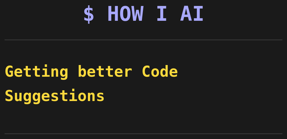 <style>
/* Terminal presentation theme */
body {
  background: #1a1a1a;
  color: #e5e5e5;
  font-family: 'Monaco', 'Menlo', 'Ubuntu Mono', monospace;
  font-size: 28px;
  line-height: 1.6;
  margin: 0;
  padding: 40px;
}

h1, h2, h3, h4, h5, h6 {
  color: #4ECDC4;
  font-weight: bold;
  margin: 60px 0 30px 0;
}

h1 {
  font-size: 64px;
  color: #A8A8FF;
  text-align: center;
  border-bottom: 3px solid #333;
  padding-bottom: 30px;
}

h2 {
  font-size: 48px;
  color: #FFD93D;
}

h3 {
  font-size: 40px;
  color: #FF8C42;
}

h4 {
  font-size: 36px;
  color: #6BCF7F;
}

p, li {
  font-size: 32px;
  margin: 20px 0;
}

ul, ol {
  margin: 30px 0;
  padding-left: 60px;
}

li {
  margin: 15px 0;
}

blockquote {
  background: #0a0a0a;
  border-left: 5px solid #FFD93D;
  padding: 30px;
  margin: 40px 0;
  font-style: italic;
  color: #FFD93D;
}

code {
  background: #0a0a0a;
  color: #6BCF7F;
  padding: 8px 16px;
  border-radius: 6px;
  font-family: 'Monaco', 'Menlo', 'Ubuntu Mono', monospace;
  font-size: 28px;
}

pre {
  background: #0a0a0a;
  border: 2px solid #333;
  border-radius: 8px;
  padding: 30px;
  overflow-x: auto;
  margin: 40px 0;
}

pre code {
  background: none;
  padding: 0;
  color: #e5e5e5;
}

.terminal-prompt {
  color: #A8A8FF;
  font-weight: bold;
}

.ai-response {
  color: #FF8C42;
  font-style: italic;
}

strong {
  color: #FFD93D;
  font-weight: bold;
}

em {
  color: #FF8C42;
  font-style: italic;
}

a {
  color: #4ECDC4;
  text-decoration: underline;
}

a:hover {
  color: #6BCF7F;
}

/* Slide separators */
hr {
  border: none;
  height: 3px;
  background: #333;
  margin: 80px 0;
}

/* Page breaks for presentation */
._break {
  page-break-before: always;
  height: 100vh;
  display: flex;
  align-items: center;
  justify-content: center;
}
</style>

# <span class="terminal-prompt">$</span> HOW I AI
## Getting better Code Suggestions

---

<div class="_break"></div>

---

## <span class="terminal-prompt">></span>  Greg Dunn

**Staff Engineer** | **Music Enthusiast** | **AI Newbie**

<img src="./vacation_greg.jpg" width="300px"  alt="Vacation Greg">



---

<div class="_break"></div>

---

## <span class="terminal-prompt">$</span> I asked the AI:

**How can I get better Angular code suggestions in Copilot?**

> <span class="ai-response">🤖 : Just add more **Context**.</span>

---

<div class="_break"></div>

---

# <span class="terminal-prompt">></span> Context

**What is it?**

- **Your Code**
- **What changed?**
- **What's broken?**
- **Framework reference**
- **Best Practices**
- **Any relevant info**

### The more context the AI has, the better suggestions it will give you.

---

<div class="_break"></div>

---

## 📐 Adding Angular Context

**Recently, Angular released files to help add more context to Code suggestions.**

- **Angular LLMs Resource**
  - A resource for LLMs to understand Angular. Basically, the entire Angular documentation website in a single file.

- **Angular Best Practices Prompt**
  - Simple prompts to get more modern suggestions and fix issues that keep popping up

---

<div class="_break"></div>

---

## <span class="terminal-prompt">$</span> DEMO

**Let's look at the contents**

---

<div class="_break"></div>

---

## How to use them with Copilot?

1. **Save both files** to the `.github/instructions/` directory

2. **Click Add Context**

3. **Select your files**

4. **Copilot is now a master level Angular dev**

---

<div class="_break"></div>

---

## AI Talking Points

### 1. ✨ Ensures AI-Generated Code Follows Angular Best Practices

- **Consistent Code Style:** Structured approaches to components, naming, and organization
- **Modern Angular Patterns:** Signals, standalone components, cutting-edge features
- **Performance Optimization:** OnPush and avoiding anti-patterns

### 2. 🔄 Aligns with Angular's Latest Recommendations

- **Signal-Based Approach:** Embracing the future with signal-based APIs
- **Standalone Components:** Breaking free from NgModule constraints
- **Native Control Flow:** @if/@for FTW, leaving *ngIf/*ngFor in the past

### 3. 🧩 Provides Specific Angular Domain Knowledge

- **Angular-Specific Techniques:** Content projection, styling, and selectors
- **Framework-Aware Code Generation:** Code that understands Angular's soul
- **More Than Syntax:** Architectural guidance specific to Angular applications

---

<div class="_break"></div>

---

# 📋 Adding Testing Context

---

<div class="_break"></div>

---

## <span class="terminal-prompt">$</span> I asked the AI:

**What would increase efficiency in debugging failing tests?**
> <span class="ai-response">🤖 : **Context** is key.</span>

**What if I provide the latest changes?**
> <span class="ai-response">🤖 : That would let me know what you did.</span>

**What if I provide the latest test run?**
> <span class="ai-response">🤖 : That would tell me what you messed up.</span>

**How about a link to the Jira ticket?**
> <span class="ai-response">🤖 : I don't mess with Jira.</span>

---

<div class="_break"></div>

---

## <span class="terminal-prompt">></span> The Problem
 I could :  
- run git diff and copy the output.
- Then run jest and copy that output.

 **`But that just became tedious...`** 
---

<div class="_break"></div>

---



## <span class="terminal-prompt">></span> My Solution

- I worked with **GPT, Gemini and Claude** to write a script
- I liked **Claude's approach** the best
- We created an **`.ai_utilities`** script file to help automate the process`**

---

<div class="_break"></div>

---

## The Utility Functions

**It has 3 functions:**

### 📂 **gitDiff**
- Uses git diff to save your current code changes to a file
- AI added all sorts of error handling

### 🧪 **nxTest**
- Runs Jest tests for NX projects, folders or a single file
- Added console formatting to make it easier to read
- Saves output to a file

### 🔍 **aiDebug**
- Adds helpful prompts to the header
- Combines gitDiff and nxTest into a single file
- Suggests how to use the output file

---

<div class="_break"></div>

---

## Demo 

*How you use aiDebug in 7 easy steps*

<br/>

<br/>

**1.** Find a branch with broken tests 🤷


<br/>

**2.** Run the aiDebug command on your project in the terminal

*Example using settings-voice-assist-feature:*

```
aiDebug settings-voice-assist-feature
```

**If tests fail, you'll see output like this:**
```
❌ Tests failed with exit code: 1
==========================================================
The following debug files have been generated:
- Git diff: .github/instructions/diff.txt
- Test report: .github/instructions/jest-output.txt
- Combined context: .github/instructions/ai-debug-context.txt (recommended)

======================================
📋 BEST WAY TO GET AI HELP WITH TEST FAILURES
======================================
```

---

<div class="_break"></div>

---

## Demo - Steps 3-7

**3. Huzzah!** You now have a context file to help AI debug your tests

<br/>

**4. Add the context file to Copilot:**

   - Select `.github/instructions/ai-debug-context.txt`
   - This file includes both your code changes and test failures

   or 

   - Create a new file in the `.github/instructions/copilot-instructions.md file that includes the a link to the context file!

<br/>

**5. Ask Copilot to look at the context file:**
```
Can you help debug test failures based on the ai-debug-context file?
```

<br/>

**6. Read the nicely tailored response:**
   - Analysis of what's breaking the tests
   - Suggested fixes for each failing test
   - Explanation of root causes
   - Additional test cases if needed

<br/>

**7. Decide on the best approach**

---

<div class="_break"></div>

---


Then for Extra Credit, 

Claude and I worked together to create a 
VSCode extension that automates the process of gathering context.

-  It's stil rough around the edges, but it works!


**Demo the VSCode Extension**

---

<div class="_break"></div>

---

Fill the awkward silence

## <span class="terminal-prompt">$</span> I asked the AI:

**Tell me a Frontend Developer Joke:**

**Q:** What's a frontend developer's favorite sandwich?  
**A:** One with lots of layers and proper DOM manipulation.

### In conclusion, **Comedy** is still a safe career choice.

---

<div class="_break"></div>

---

This is v2:

- v1 got out of control and was too complex

- Just approved everything and let him run wild

** I ended up with 600 broken tests
and Claude build a Plugin Marketplace so I could 
open up my own store? **

---

<div class="_break"></div>

---

### AI Talking Points

#### 1. 🔄 Streamlined Testing and Debugging Workflow
- **Single Command Execution:** One command (aiDebug) to rule them all
- **Automatic Context Collection:** No more manual diff gathering
- **Time Savings:** Turn 10 minutes of work into 10 seconds

#### 2. 🤝 Enhanced Collaboration with AI Assistants
- **AI-Optimized Outputs:** Perfectly structured context for AI consumption
- **Built-in Prompting:** Self-explanatory context files that guide AI responses
- **Reduced Context-Switching:** Stay focused on solving, not explaining

#### 3. 📋 Consistent and Well-Formatted Output
- **Clean, Readable Test Reports:** Beautiful test outputs, every time
- **Organized Structure:** Clear section headers make navigation a breeze
- **Complete Context:** Tests + code changes = root cause insights

---

<div class="_break"></div>

---


# So, add more context to your AI prompts!


---

<div class="_break"></div>

---

### <span class="terminal-prompt">></span> Links

📚 [Angular Developing with AI](https://angular.dev/ai/develop-with-ai)  
📝 [Angular Best Practices Prompt](https://angular.dev/assets/context/best-practices.md)  
🔍 [Angular LLMs Resource](https://angular.dev/llms-full.txt)

[VSCode Context](https://code.visualstudio.com/blogs/2025/03/26/custom-instructions)  
[Copilot Instruction files for GitHub](https://docs.github.com/en/copilot/how-tos/custom-instructions/adding-repository-custom-instructions-for-github-copilot)

[.ai_utilities.zshrc Gist](https://gist.github.com/your-username/your-gist-id)

---

<div class="_break"></div>


---

## <span class="terminal-prompt">$</span> EOF